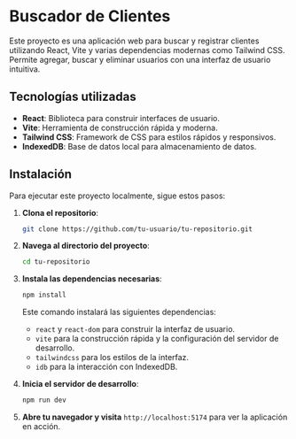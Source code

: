 # Buscador de Clientes

Este proyecto es una aplicación web para buscar y registrar clientes utilizando React, Vite y varias dependencias modernas como Tailwind CSS. Permite agregar, buscar y eliminar usuarios con una interfaz de usuario intuitiva.

## Tecnologías utilizadas

- **React**: Biblioteca para construir interfaces de usuario.
- **Vite**: Herramienta de construcción rápida y moderna.
- **Tailwind CSS**: Framework de CSS para estilos rápidos y responsivos.
- **IndexedDB**: Base de datos local para almacenamiento de datos.

## Instalación

Para ejecutar este proyecto localmente, sigue estos pasos:

1. **Clona el repositorio**:
    ```bash
    git clone https://github.com/tu-usuario/tu-repositorio.git
    ```

2. **Navega al directorio del proyecto**:
    ```bash
    cd tu-repositorio
    ```

3. **Instala las dependencias necesarias**:
    ```bash
    npm install
    ```

   Este comando instalará las siguientes dependencias:
   - `react` y `react-dom` para construir la interfaz de usuario.
   - `vite` para la construcción rápida y la configuración del servidor de desarrollo.
   - `tailwindcss` para los estilos de la interfaz.
   - `idb` para la interacción con IndexedDB.

4. **Inicia el servidor de desarrollo**:
    ```bash
    npm run dev
    ```

5. **Abre tu navegador y visita** `http://localhost:5174` para ver la aplicación en acción.
